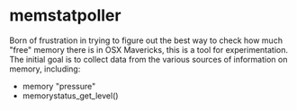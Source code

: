 memstatpoller
=============

Born of frustration in trying to figure out the best way to check how much "free" memory there is in OSX Mavericks, this is a tool for experimentation. The initial goal is to collect data from the various sources of information on memory, including:
* memory "pressure"
* memorystatus_get_level()
